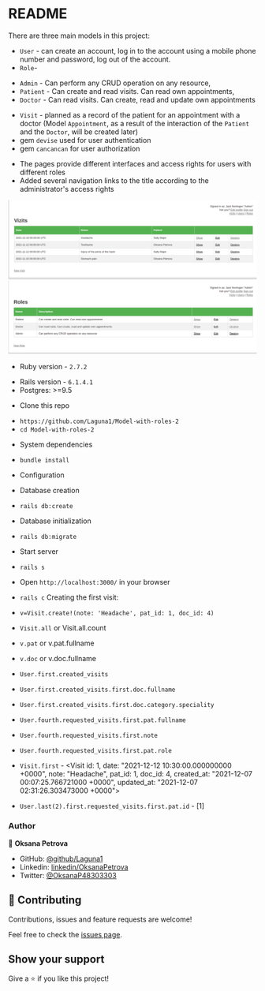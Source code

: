 # README

There are three main models in this project:
* `User` - can create an account, log in to the account using a mobile phone number and password, log out of the account.
* `Role`-
- `Admin` - Can perform any CRUD operation on any resource,
- `Patient` - Can create and read visits. Can read own appointments, 
- `Doctor` - Can read visits. Can create, read and update own appointments
* `Visit` - planned as a record of the patient for an appointment with a doctor (Model `Appointment`, as a result of the interaction of the `Patient` and the `Doctor`, will be created later)
* gem `devise` used for user authentication
* gem `cancancan` for user authorization
- The pages provide different interfaces and access rights for users with different roles
- Added several navigation links to the title according to the administrator's access rights

![/admin/vizits](./app/assets/images/vizits.png)
![/admin/roles](./app/assets/images/roles.png)

* Ruby version - `2.7.2`
- Rails version - `6.1.4.1`
- Postgres: >=9.5

* Clone this repo
- `https://github.com/Laguna1/Model-with-roles-2`
- `cd Model-with-roles-2` 

* System dependencies
- `bundle install`
* Configuration

* Database creation
- `rails db:create`

* Database initialization
- `rails db:migrate`

* Start server
- `rails s`
- Open `http://localhost:3000/` in your browser


- `rails c` Creating the first visit:
- `v=Visit.create!(note: 'Headache', pat_id: 1, doc_id: 4)`
- `Visit.all` or Visit.all.count
- `v.pat` or v.pat.fullname
- `v.doc` or v.doc.fullname
- `User.first.created_visits`
- `User.first.created_visits.first.doc.fullname`
- `User.first.created_visits.first.doc.category.speciality`
- `User.fourth.requested_visits.first.pat.fullname`
- `User.fourth.requested_visits.first.note`
- `User.fourth.requested_visits.first.pat.role`
- `Visit.first` - <Visit id: 1, date: "2021-12-12 10:30:00.000000000 +0000", note: "Headache", pat_id: 1, doc_id: 4, created_at: "2021-12-07 00:07:25.766721000 +0000", updated_at: "2021-12-07 02:31:26.303473000 +0000">
- `User.last(2).first.requested_visits.first.pat.id` - [1]


### Author

👤 **Oksana Petrova**

- GitHub: [@github/Laguna1](https://github.com/Laguna1)
- Linkedin: [linkedin/OksanaPetrova](https://www.linkedin.com/in/oksana-petrova/)
- Twitter: [@OksanaP48303303](https://twitter.com/OksanaP48303303)

## 🤝 Contributing

Contributions, issues and feature requests are welcome!

Feel free to check the [issues page](https://github.com/Laguna1/Model-with-roles-2/issues).

## Show your support

Give a ⭐️ if you like this project!